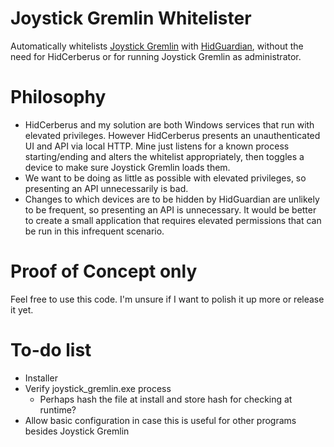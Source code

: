 # Joystick Gremlin Whitelister
Automatically whitelists [Joystick Gremlin](https://github.com/WhiteMagic/JoystickGremlin) with [HidGuardian](https://github.com/ViGEm/HidGuardian), without the need for HidCerberus or for running Joystick Gremlin as administrator.

# Philosophy
- HidCerberus and my solution are both Windows services that run with elevated privileges. However HidCerberus presents an unauthenticated UI and API via local HTTP. Mine just listens for a known process starting/ending and alters the whitelist appropriately, then toggles a device to make sure Joystick Gremlin loads them.
- We want to be doing as little as possible with elevated privileges, so presenting an API unnecessarily is bad.
- Changes to which devices are to be hidden by HidGuardian are unlikely to be frequent, so presenting an API is unnecessary. It would be better to create a small application that requires elevated permissions that can be run in this infrequent scenario.

# Proof of Concept only
Feel free to use this code. I'm unsure if I want to polish it up more or release it yet.

# To-do list
- Installer
- Verify joystick_gremlin.exe process
  - Perhaps hash the file at install and store hash for checking at runtime?
- Allow basic configuration in case this is useful for other programs besides Joystick Gremlin
